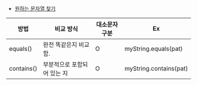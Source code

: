 - [원하는 문자열 찾기](https://school.programmers.co.kr/learn/courses/30/lessons/181878)


| 방법         | 비교 방식           | 대소문자 구분 | Ex                     |
|------------|-----------------|---------|------------------------|
| equals()   | 완전 똑같은지 비교함.    | O       | myString.equals(pat)   |
| contains() | 부분적으로 포함되어 있는 지 | O       | myString.contains(pat) |
